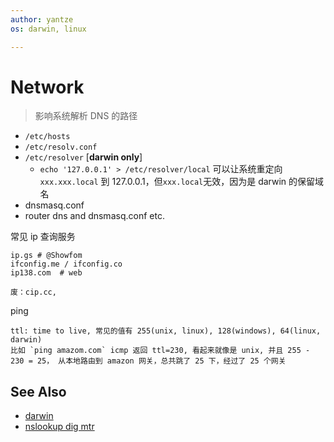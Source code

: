 ```yaml
---
author: yantze
os: darwin, linux

---
```



# Network

> 影响系统解析 DNS 的路径

- `/etc/hosts`
- `/etc/resolv.conf`
- `/etc/resolver` [**darwin only**]
    - `echo '127.0.0.1' > /etc/resolver/local` 可以让系统重定向 `xxx.xxx.local` 到 127.0.0.1，但`xxx.local`无效，因为是 darwin 的保留域名
- dnsmasq.conf
- router dns and dnsmasq.conf etc.


常见 ip 查询服务
```
ip.gs # @Showfom
ifconfig.me / ifconfig.co
ip138.com  # web

废：cip.cc, 
```

ping
```
ttl: time to live, 常见的值有 255(unix, linux), 128(windows), 64(linux, darwin)
比如 `ping amazom.com` icmp 返回 ttl=230, 看起来就像是 unix, 并且 255 - 230 = 25， 从本地路由到 amazon 网关，总共跳了 25 下，经过了 25 个网关

```

## See Also
- [darwin](./osx_darwin.md)
- [nslookup dig mtr](/soft/nslookup_dig_mtr.md)
